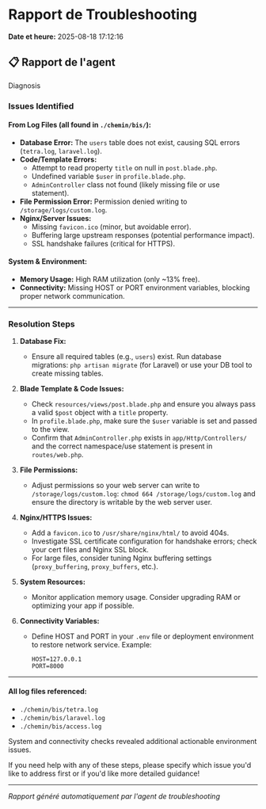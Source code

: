 # Rapport de Troubleshooting

**Date et heure:** 2025-08-18 17:12:16

## 📋 Rapport de l'agent

Diagnosis

### Issues Identified

#### From Log Files (all found in `./chemin/bis/`):
- **Database Error:** The `users` table does not exist, causing SQL errors (`tetra.log`, `laravel.log`).
- **Code/Template Errors:**
  - Attempt to read property `title` on null in `post.blade.php`.
  - Undefined variable `$user` in `profile.blade.php`.
  - `AdminController` class not found (likely missing file or use statement).
- **File Permission Error:** Permission denied writing to `/storage/logs/custom.log`.
- **Nginx/Server Issues:**
  - Missing `favicon.ico` (minor, but avoidable error).
  - Buffering large upstream responses (potential performance impact).
  - SSL handshake failures (critical for HTTPS).

#### System & Environment:
- **Memory Usage:** High RAM utilization (only ~13% free).
- **Connectivity:** Missing HOST or PORT environment variables, blocking proper network communication.

---

### Resolution Steps

1. **Database Fix:**
   - Ensure all required tables (e.g., `users`) exist. Run database migrations: `php artisan migrate` (for Laravel) or use your DB tool to create missing tables.

2. **Blade Template & Code Issues:**
   - Check `resources/views/post.blade.php` and ensure you always pass a valid `$post` object with a `title` property.
   - In `profile.blade.php`, make sure the `$user` variable is set and passed to the view.
   - Confirm that `AdminController.php` exists in `app/Http/Controllers/` and the correct namespace/use statement is present in `routes/web.php`.

3. **File Permissions:**
   - Adjust permissions so your web server can write to `/storage/logs/custom.log`: `chmod 664 /storage/logs/custom.log` and ensure the directory is writable by the web server user.

4. **Nginx/HTTPS Issues:**
   - Add a `favicon.ico` to `/usr/share/nginx/html/` to avoid 404s.
   - Investigate SSL certificate configuration for handshake errors; check your cert files and Nginx SSL block.
   - For large files, consider tuning Nginx buffering settings (`proxy_buffering`, `proxy_buffers`, etc.).

5. **System Resources:**
   - Monitor application memory usage. Consider upgrading RAM or optimizing your app if possible.

6. **Connectivity Variables:**
   - Define HOST and PORT in your `.env` file or deployment environment to restore network service. Example:
     ```
     HOST=127.0.0.1
     PORT=8000
     ```

---

#### All log files referenced:
- `./chemin/bis/tetra.log`
- `./chemin/bis/laravel.log`
- `./chemin/bis/access.log`

System and connectivity checks revealed additional actionable environment issues.

If you need help with any of these steps, please specify which issue you'd like to address first or if you'd like more detailed guidance!

---
*Rapport généré automatiquement par l'agent de troubleshooting*

